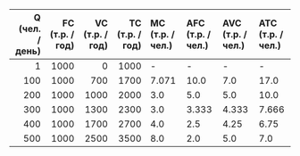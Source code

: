 |   Q (чел. / день) |   FC (т.р. / год) |   VC (т.р. / год) |   TC (т.р. / год) | MC (т.р. / чел.)   | AFC (т.р. / чел.)   | AVC (т.р. / чел.)   | ATC (т.р. / чел.)   |
|------------------:|------------------:|------------------:|------------------:|:-------------------|:--------------------|:--------------------|:--------------------|
|                 1 |              1000 |                 0 |              1000 | -                  | -                   | -                   | -                   |
|               100 |              1000 |               700 |              1700 | 7.071              | 10.0                | 7.0                 | 17.0                |
|               200 |              1000 |              1000 |              2000 | 3.0                | 5.0                 | 5.0                 | 10.0                |
|               300 |              1000 |              1300 |              2300 | 3.0                | 3.333               | 4.333               | 7.666               |
|               400 |              1000 |              1700 |              2700 | 4.0                | 2.5                 | 4.25                | 6.75                |
|               500 |              1000 |              2500 |              3500 | 8.0                | 2.0                 | 5.0                 | 7.0                 |